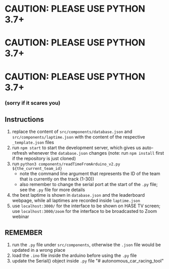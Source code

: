 # CAUTION: PLEASE USE PYTHON 3.7+
# CAUTION: PLEASE USE PYTHON 3.7+
# CAUTION: PLEASE USE PYTHON 3.7+
### (sorry if it scares you)

## Instructions

1. replace the content of `src/components/database.json` and `src/components/laptime.json` with the content of the respective `_template.json` files
2. run `npm start` to start the development server, which gives us auto-refresh whenever the `database.json` changes (note: run `npm install` first if the repository is just cloned)
3. run `python3 components/readTimeFromArduino_v2.py ${the_current_team_id}` 
    - note the command line argument that represents the ID of the team that is currently on the track (1-30))
    - also remember to change the serial port at the start of the `.py` file; see the `.py` file for more details
4. the best laptime is shown in `database.json` and the leaderboard webpage, while all laptimes are recorded inside `laptime.json`
5. use `localhost:3000/` for the interface to be shown on HASE TV screen; use `localhost:3000/zoom` for the interface to be broadcasted to Zoom webinar

## REMEMBER

1. run the `.py` file under `src/components`, otherwise the `.json` file would be updated in a wrong place
2. load the `.ino` file inside the arduino before using the `.py` file
3. update the Serial() object inside `.py` file
"# autonomous_car_racing_tool" 

